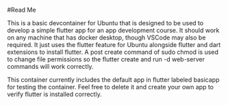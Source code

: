 #Read Me

This is a basic devcontainer for Ubuntu that is designed to be used to develop a simple flutter app for an app development course. It should work on any machine that has docker desktop, though VSCode may also be required. It just uses the flutter feature for Ubuntu alongside flutter and dart extensions to install flutter. A post create command of sudo chmod is used to change file permissions so the flutter create and run -d web-server commands will work correctly.

This container currently includes the default app in flutter labeled basicapp for testing the container. Feel free to delete it and create your own app to verify flutter is installed correctly.
